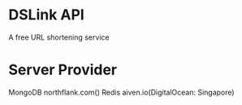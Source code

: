 # DSLink API
A free URL shortening service

# Server Provider
MongoDB
northflank.com()
Redis
aiven.io(DigitalOcean: Singapore)